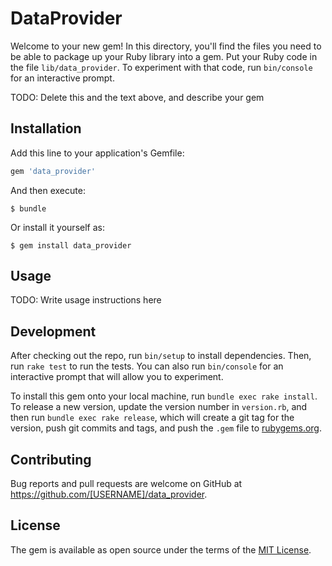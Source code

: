 # DataProvider

Welcome to your new gem! In this directory, you'll find the files you need to be able to package up your Ruby library into a gem. Put your Ruby code in the file `lib/data_provider`. To experiment with that code, run `bin/console` for an interactive prompt.

TODO: Delete this and the text above, and describe your gem

## Installation

Add this line to your application's Gemfile:

```ruby
gem 'data_provider'
```

And then execute:

    $ bundle

Or install it yourself as:

    $ gem install data_provider

## Usage

TODO: Write usage instructions here

## Development

After checking out the repo, run `bin/setup` to install dependencies. Then, run `rake test` to run the tests. You can also run `bin/console` for an interactive prompt that will allow you to experiment.

To install this gem onto your local machine, run `bundle exec rake install`. To release a new version, update the version number in `version.rb`, and then run `bundle exec rake release`, which will create a git tag for the version, push git commits and tags, and push the `.gem` file to [rubygems.org](https://rubygems.org).

## Contributing

Bug reports and pull requests are welcome on GitHub at https://github.com/[USERNAME]/data_provider.

## License

The gem is available as open source under the terms of the [MIT License](https://opensource.org/licenses/MIT).
